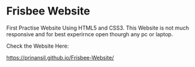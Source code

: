 # Frisbee Website

First Practise Website Using HTML5 and CSS3.
This Website is not much responsive and for best experirnce open thourgh any pc or laptop.

Check the Website Here:

 https://prinansil.github.io/Frisbee-Website/
